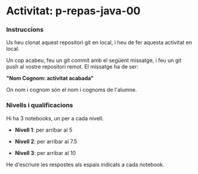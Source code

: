 # Activitat: p-repas-java-00

### Instruccions

Us heu clonat aquest repositori git en local, i heu de fer aquesta activitat en local.

Un cop acabeu, feu un git commit amb el següent missatge, i feu un git push al vostre repositori remot. El missatge ha de ser:

**"Nom Cognom: activitat acabada"**

On nom i cognom són el nom i cognoms de l'alumne.

### Nivells i qualificacions

Hi ha 3 notebooks, un per a cada nivell.

- **Nivell 1**: per arribar al 5

- **Nivell 2**: per arribar al 7.5

- **Nivell 3**: per arribar al 10

He d'escriure les respostes als espais indicats a cada notebook.

